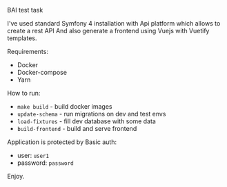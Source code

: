 BAI test task

I've used standard Symfony 4 installation with Api platform which allows to create a rest API 
And also generate a frontend using Vuejs with Vuetify templates.

Requirements:

- Docker
- Docker-compose
- Yarn


How to run:

- `make build` - build docker images
- `update-schema` - run migrations on dev and test envs
- `load-fixtures` - fill dev database with some data
- `build-frontend` - build and serve frontend

Application is protected by Basic auth:

- user: `user1`
- password: `password`

Enjoy.
